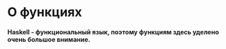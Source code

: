 О функциях
==========

#### Haskell - функциональный язык, поэтому функциям здесь уделено очень большое внимание.
